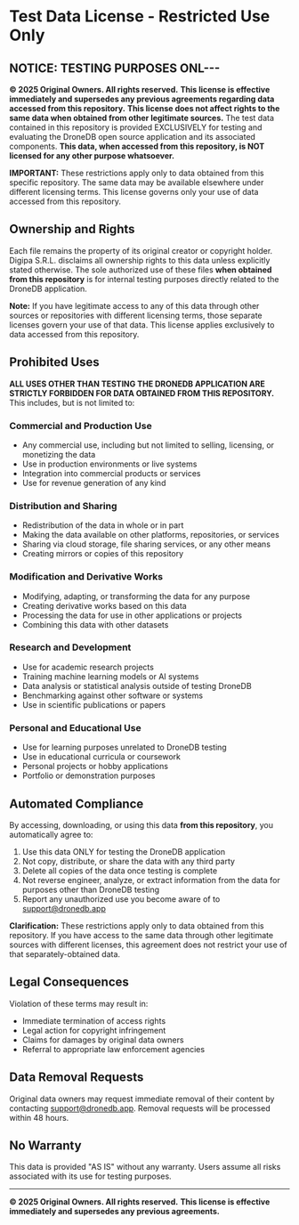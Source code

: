 # Test Data License - Restricted Use Only

## NOTICE: TESTING PURPOSES ONL---

**© 2025 Original Owners. All rights reserved.**
**This license is effective immediately and supersedes any previous agreements regarding data accessed from this repository.**
**This license does not affect rights to the same data when obtained from other legitimate sources.**
The test data contained in this repository is provided EXCLUSIVELY for testing and evaluating the DroneDB open source application and its associated components. **This data, when accessed from this repository, is NOT licensed for any other purpose whatsoever.**

**IMPORTANT:** These restrictions apply only to data obtained from this specific repository. The same data may be available elsewhere under different licensing terms. This license governs only your use of data accessed from this repository.

## Ownership and Rights

Each file remains the property of its original creator or copyright holder. Digipa S.R.L. disclaims all ownership rights to this data unless explicitly stated otherwise. The sole authorized use of these files **when obtained from this repository** is for internal testing purposes directly related to the DroneDB application.

**Note:** If you have legitimate access to any of this data through other sources or repositories with different licensing terms, those separate licenses govern your use of that data. This license applies exclusively to data accessed from this repository.

## Prohibited Uses

**ALL USES OTHER THAN TESTING THE DRONEDB APPLICATION ARE STRICTLY FORBIDDEN FOR DATA OBTAINED FROM THIS REPOSITORY.** This includes, but is not limited to:

### Commercial and Production Use
- Any commercial use, including but not limited to selling, licensing, or monetizing the data
- Use in production environments or live systems
- Integration into commercial products or services
- Use for revenue generation of any kind

### Distribution and Sharing
- Redistribution of the data in whole or in part
- Making the data available on other platforms, repositories, or services
- Sharing via cloud storage, file sharing services, or any other means
- Creating mirrors or copies of this repository

### Modification and Derivative Works
- Modifying, adapting, or transforming the data for any purpose
- Creating derivative works based on this data
- Processing the data for use in other applications or projects
- Combining this data with other datasets

### Research and Development
- Use for academic research projects
- Training machine learning models or AI systems
- Data analysis or statistical analysis outside of testing DroneDB
- Benchmarking against other software or systems
- Use in scientific publications or papers

### Personal and Educational Use
- Use for learning purposes unrelated to DroneDB testing
- Use in educational curricula or coursework
- Personal projects or hobby applications
- Portfolio or demonstration purposes

## Automated Compliance

By accessing, downloading, or using this data **from this repository**, you automatically agree to:
1. Use this data ONLY for testing the DroneDB application
2. Not copy, distribute, or share the data with any third party
3. Delete all copies of the data once testing is complete
4. Not reverse engineer, analyze, or extract information from the data for purposes other than DroneDB testing
5. Report any unauthorized use you become aware of to support@dronedb.app

**Clarification:** These restrictions apply only to data obtained from this repository. If you have access to the same data through other legitimate sources with different licenses, this agreement does not restrict your use of that separately-obtained data.

## Legal Consequences

Violation of these terms may result in:
- Immediate termination of access rights
- Legal action for copyright infringement
- Claims for damages by original data owners
- Referral to appropriate law enforcement agencies

## Data Removal Requests

Original data owners may request immediate removal of their content by contacting support@dronedb.app. Removal requests will be processed within 48 hours.

## No Warranty

This data is provided "AS IS" without any warranty. Users assume all risks associated with its use for testing purposes.

---

**© 2025 Original Owners. All rights reserved.**
**This license is effective immediately and supersedes any previous agreements.**
